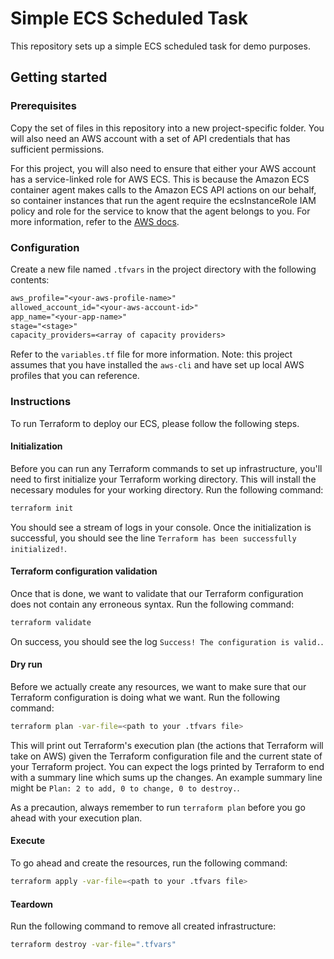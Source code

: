 # Simple ECS Scheduled Task
This repository sets up a simple ECS scheduled task for demo purposes.

## Getting started

### Prerequisites
Copy the set of files in this repository into a new project-specific folder. You will also need an AWS account with a set of API credentials that has sufficient permissions.

For this project, you will also need to ensure that either your AWS account has a service-linked role for AWS ECS. This is because the Amazon ECS container agent makes calls to the Amazon ECS API actions on our behalf, so container instances that run the agent require the ecsInstanceRole IAM policy and role for the service to know that the agent belongs to you. For more information, refer to the [AWS docs](https://docs.aws.amazon.com/AmazonECS/latest/developerguide/using-service-linked-roles.html#create-service-linked-role).

### Configuration
Create a new file named `.tfvars` in the project directory with the following contents:

```txt
aws_profile="<your-aws-profile-name>"
allowed_account_id="<your-aws-account-id>"
app_name="<your-app-name>"
stage="<stage>"
capacity_providers=<array of capacity providers>
```

Refer to the `variables.tf` file for more information. Note: this project assumes that you have installed the `aws-cli` and have set up local AWS profiles that you can reference.

### Instructions
To run Terraform to deploy our ECS, please follow the following steps.

#### Initialization
Before you can run any Terraform commands to set up infrastructure, you'll need to first initialize your Terraform working directory. This will install the necessary modules for your working directory. Run the following command:

```zsh
terraform init
```

You should see a stream of logs in your console. Once the initialization is successful, you should see the line `Terraform has been successfully initialized!`.

#### Terraform configuration validation
Once that is done, we want to validate that our Terraform configuration does not contain any erroneous syntax. Run the following command:

```zsh
terraform validate
```

On success, you should see the log `Success! The configuration is valid.`.

#### Dry run
Before we actually create any resources, we want to make sure that our Terraform configuration is doing what we want. Run the following command:

```zsh
terraform plan -var-file=<path to your .tfvars file>
```

This will print out Terraform's execution plan (the actions that Terraform will take on AWS) given the Terraform configuration file and the current state of your Terraform project. You can expect the logs printed by Terraform to end with a summary line which sums up the changes. An example summary line might be `Plan: 2 to add, 0 to change, 0 to destroy.`.

As a precaution, always remember to run `terraform plan` before you go ahead with your execution plan.

#### Execute
To go ahead and create the resources, run the following command:

```zsh
terraform apply -var-file=<path to your .tfvars file>
```

#### Teardown
Run the following command to remove all created infrastructure:

```zsh
terraform destroy -var-file=".tfvars"
```


